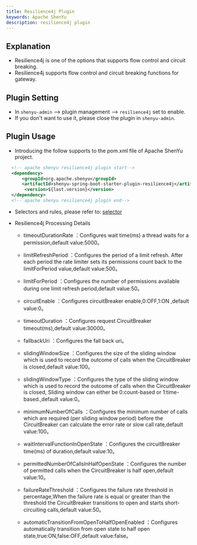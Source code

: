 ```yaml
---
title: Resilience4j Plugin
keywords: Apache ShenYu
description: resilience4j plugin
---
```


## Explanation

* Resilience4j is one of the options that supports flow control and circuit breaking.
* Resilience4j supports flow control and circuit breaking functions for gateway.

## Plugin Setting

* In `shenyu-admin` -->  plugin management --> `resilience4j` set to enable.
* If you don't want to use it, please close the plugin in `shenyu-admin`.

## Plugin Usage

* Introducing the follow supports to the pom.xml file of Apache ShenYu project.

```xml
  <!-- apache shenyu resilience4j plugin start-->
  <dependency>
      <groupId>org.apache.shenyu</groupId>
      <artifactId>shenyu-spring-boot-starter-plugin-resilience4j</artifactId>
       <version>${last.version}</version>
  </dependency>
  <!-- apache shenyu resilience4j plugin end-->
``` 

* Selectors and rules, please refer to: [selector](../selector-and-rule)

* Resilience4j Processing Details

    * timeoutDurationRate ：Configures wait time(ms) a thread waits for a permission,default value:5000。
    
    * limitRefreshPeriod ：Configures the period of a limit refresh. After each period the rate limiter sets its permissions count back to the limitForPeriod value,default value:500。
    
    * limitForPeriod ：Configures the number of permissions available during one limit refresh period,default value:50。
    
    * circuitEnable ：Configures circuitBreaker enable,0:OFF,1:ON ,default value:0。
    
    * timeoutDuration ：Configures request CircuitBreaker timeout(ms),default value:30000。
    
    * fallbackUri ：Configures the fall back uri。
    
    * slidingWindowSize ：Configures the size of the sliding window which is used to record the outcome of calls when the CircuitBreaker is closed,default value:100。
    
    * slidingWindowType ：Configures the type of the sliding window which is used to record the outcome of calls when the CircuitBreaker is closed,
                          Sliding window can either be 0:count-based or 1:time-based.,default value:0。
   
    * minimumNumberOfCalls ：Configures the minimum number of calls which are required (per sliding window period) before the CircuitBreaker can calculate the error rate or slow call rate,default value:100。

    * waitIntervalFunctionInOpenState ：Configures the circuitBreaker time(ms) of duration,default value:10。

    * permittedNumberOfCallsInHalfOpenState ：Configures the number of permitted calls when the CircuitBreaker is half open,default value:10。

    * failureRateThreshold ：Configures the failure rate threshold in percentage,When the failure rate is equal or greater than the threshold the CircuitBreaker transitions to open and starts short-circuiting calls,default value:50。

    * automaticTransitionFromOpenToHalfOpenEnabled ：Configures automatically transition from open state to half open state,true:ON,false:OFF,default value:false。

